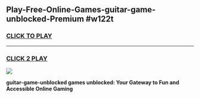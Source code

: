 
## Play-Free-Online-Games-guitar-game-unblocked-Premium #w122t
<h3>
<a href="https://premium.freeplayer.one?title=guitar-game-unblocked&ref=8M">CLICK TO PLAY</a></h3>
<hr>

<h3>
<a href="https://premium.freeplayer.one?title=guitar-game-unblocked&ref=8M">CLICK 2 PLAY</a>
  
</h3>

<a href="https://premium.freeplayer.one?title=guitar-game-unblocked&ref=8M"><img src="https://clearcache.store/games.png"></a>


**guitar-game-unblocked games unblocked: Your Gateway to Fun and Accessible Online Gaming**
